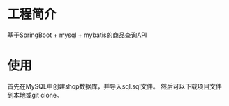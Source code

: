 # 工程简介
基于SpringBoot + mysql + mybatis的商品查询API


# 使用
首先在MySQL中创建shop数据库，并导入sql.sql文件。
然后可以下载项目文件到本地或git clone。



